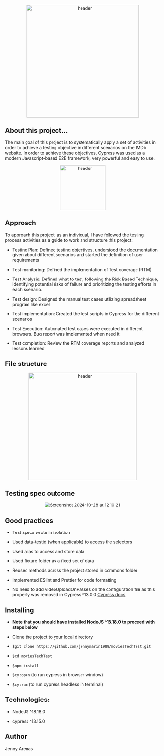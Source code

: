 <div align="center">
    <img width="367" alt="header" src="https://github.com/user-attachments/assets/e8b11bb0-e0b8-4f35-89a4-3eb5fd8d09be"/>
</div>

## About this project...

The main goal of this project is to systematically apply a set of activities in order to achieve a testing objective in different scenarios on the IMDb website. In order to achieve these objectives, Cypress was used as a modern Javascript-based E2E framework, very powerful and easy to use.

<div align="center">
  <img width="147" alt="header" src="https://github.com/user-attachments/assets/64c36959-f2e0-4f67-b6cc-ed2bfc7c8e2d"/>
</div>

## Approach

To approach this project, as an individual, I have followed the testing process activities as a guide to work and structure this project:

- Testing Plan: Defined testing objectives, understood the documentation given about different scenarios and started the definition of user requirements

- Test monitoring: Defined the implementation of Test coverage (RTM)

- Test Analysis: Defined what to test, following the Risk Based Technique, identifying potential risks of failure and prioritizing the testing efforts in each scenario.

- Test design: Designed the manual test cases utilizing spreadsheet program like excel

- Test implementation: Created the test scripts in Cypress for the different scenarios

- Test Execution: Automated test cases were executed in different browsers. Bug report was implemented when need it

- Test completion: Review the RTM coverage reports and analyzed lessons learned

## File structure

<div align="center">
    <img width="350" alt="header" src="https://github.com/user-attachments/assets/1330017f-88ab-46f1-badc-c133681ea15b"/>
</div>

## Testing spec outcome

<div align="center">

![Screenshot 2024-10-28 at 12 10 21](https://github.com/user-attachments/assets/890144db-c6ea-41c8-9540-e38e49ee8254)

</div>

## Good practices

- Test specs wrote in isolation

- Used data-testid (when applicable) to access the selectors

- Used alias to access and store data

- Used fixture folder as a fixed set of data

- Reused methods across the project stored in commons folder

- Implemented ESlint and Prettier for code formatting

- No need to add videoUploadOnPasses on the configuration file as this property was removed in Cypress ^13.0.0 [Cypress docs](https://docs.cypress.io/app/references/changelog#13-0-0)

## Installing

- **Note that you should have installed NodeJS ^18.18.0 to proceed with steps below**

- Clone the project to your local directory

- `$git clone https://github.com/jennymarin1989/moviesTechTest.git`

- `$cd moviesTechTest`

- `$npm install`

- `$cy:open` (to run cypress in browser window)

- `$cy:run` (to run cypress headless in terminal)

## Technologies:

- NodeJS ^18.18.0

- cypress ^13.15.0

## Author

Jenny Arenas
